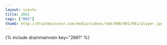 ```yaml
--- 
layout: sieutv
title: 2661
tags: ["002"]
thumb: http://drainmainvein.com/media/videos/tmb/000/002/661/player.jpg
---
```

{% include drainmainvein key="2661" %} 
